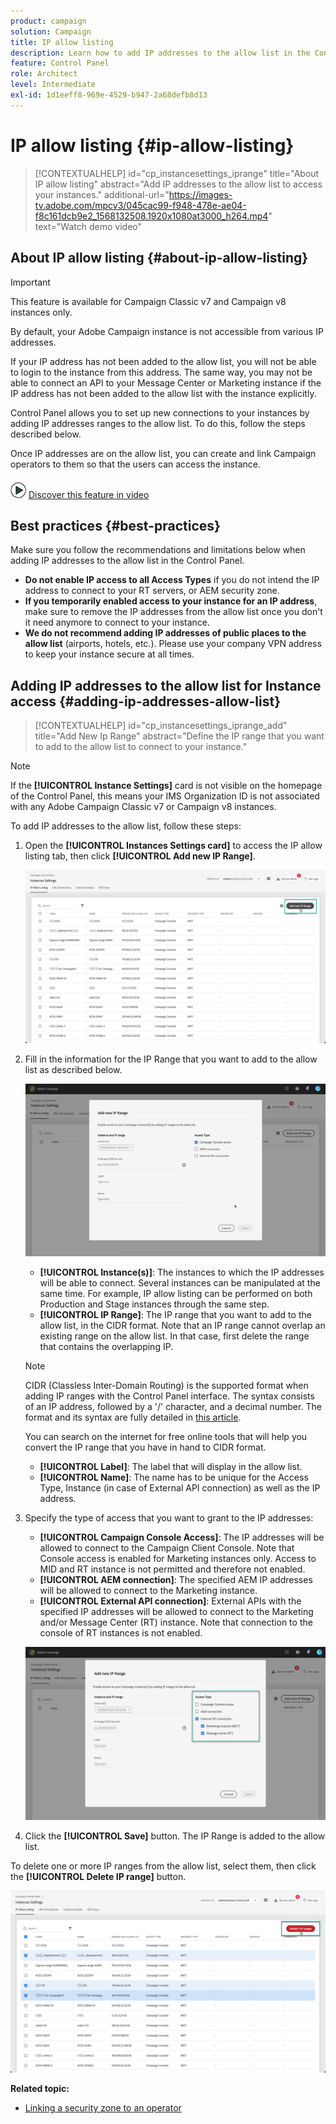 ```yaml
---
product: campaign
solution: Campaign 
title: IP allow listing
description: Learn how to add IP addresses to the allow list in the Control Panel for instance access
feature: Control Panel
role: Architect
level: Intermediate
exl-id: 1d1eeff8-969e-4529-b947-2a68defb8d13
---
```

# IP allow listing {#ip-allow-listing}

>[!CONTEXTUALHELP]
>id="cp_instancesettings_iprange"
>title="About IP allow listing"
>abstract="Add IP addresses to the allow list to access your instances."
>additional-url="https://images-tv.adobe.com/mpcv3/045cac99-f948-478e-ae04-f8c161dcb9e2_1568132508.1920x1080at3000_h264.mp4" text="Watch demo video"

## About IP allow listing {#about-ip-allow-listing}

>[!IMPORTANT]
>
>This feature is available for Campaign Classic v7 and Campaign v8 instances only.

By default, your Adobe Campaign instance is not accessible from various IP addresses.

If your IP address has not been added to the allow list, you will not be able to login to the instance from this address. The same way, you may not be able to connect an API to your Message Center or Marketing instance if the IP address has not been added to the allow list with the instance explicitly.

Control Panel allows you to set up new connections to your instances by adding IP addresses ranges to the allow list. To do this, follow the steps described below.

Once IP addresses are on the allow list, you can create and link Campaign operators to them so that the users can access the instance.

![](assets/do-not-localize/how-to-video.png) [Discover this feature in video](https://experienceleague.adobe.com/docs/campaign-classic-learn/control-panel/instance-settings/ip-allow-listing.html?lang=en#instance-settings)

## Best practices {#best-practices}

Make sure you follow the recommendations and limitations below when adding IP addresses to the allow list in the Control Panel.

* **Do not enable IP access to all Access Types** if you do not intend the IP address to connect to your RT servers, or AEM security zone.
* **If you temporarily enabled access to your instance for an IP address**, make sure to remove the IP addresses from the allow list once you don't it need anymore to connect to your instance.
* **We do not recommend adding IP addresses of public places to the allow list** (airports, hotels, etc.). Please use your company VPN address to keep your instance secure at all times.

## Adding IP addresses to the allow list for Instance access {#adding-ip-addresses-allow-list}

>[!CONTEXTUALHELP]
>id="cp_instancesettings_iprange_add"
>title="Add New Ip Range"
>abstract="Define the IP range that you want to add to the allow list to connect to your instance."

>[!NOTE]
>
>If the **[!UICONTROL Instance Settings]** card is not visible on the homepage of the Control Panel, this means your IMS Organization ID is not associated with any Adobe Campaign Classic v7 or Campaign v8 instances.

To add IP addresses to the allow list, follow these steps:

1. Open the **[!UICONTROL Instances Settings card]** to access the IP allow listing tab, then click **[!UICONTROL Add new IP Range]**.

    

    ![](assets/ip_whitelist_list1.png)

1. Fill in the information for the IP Range that you want to add to the allow list as described below.

    ![](assets/ip_whitelist_add1.png)

    * **[!UICONTROL Instance(s)]**: The instances to which the IP addresses will be able to connect. Several instances can be manipulated at the same time. For example, IP allow listing can be performed on both Production and Stage instances through the same step.
    * **[!UICONTROL IP Range]**: The IP range that you want to add to the allow list, in the CIDR format. Note that an IP range cannot overlap an existing range on the allow list. In that case, first delete the range that contains the overlapping IP.

    >[!NOTE]
    >
    >CIDR (Classless Inter-Domain Routing) is the supported format when adding IP ranges with the Control Panel interface. The syntax consists of an IP address, followed by a '/' character, and a decimal number. The format and its syntax are fully detailed in [this article](https://whatismyipaddress.com/cidr).
    >
    >You can search on the internet for free online tools that will help you convert the IP range that you have in hand to CIDR format.

    * **[!UICONTROL Label]**: The label that will display in the allow list.
    * **[!UICONTROL Name]**: The name has to be unique for the Access Type, Instance (in case of External API connection) as well as the IP address.

1. Specify the type of access that you want to grant to the IP addresses:

    * **[!UICONTROL Campaign Console Access]**: The IP addresses will be allowed to connect to the Campaign Client Console. Note that Console access is enabled for Marketing instances only. Access to MID and RT instance is not permitted and therefore not enabled.
    * **[!UICONTROL AEM connection]**: The specified AEM IP addresses will be allowed to connect to the Marketing instance.
    * **[!UICONTROL External API connection]**: External APIs with the specified IP addresses will be allowed to connect to the Marketing and/or Message Center (RT) instance. Note that connection to the console of RT instances is not enabled.

    ![](assets/ip_whitelist_acesstype.png)

1. Click the **[!UICONTROL Save]** button. The IP Range is added to the allow list.

    <!--![](assets/ip_whitelist_added.png)-->

To delete one or more IP ranges from the allow list, select them, then click the **[!UICONTROL Delete IP range]** button.

![](assets/ip_whitelist_delete.png)

**Related topic:**

* [Linking a security zone to an operator](https://docs.campaign.adobe.com/doc/AC/en/INS_Additional_configurations_Configuring_Campaign_server.html#Linking_a_security_zone_to_an_operator)
